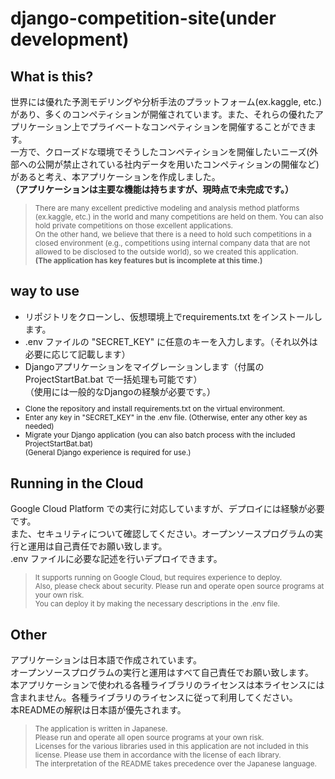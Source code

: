 # django-competition-site(under development)

## What is this?
世界には優れた予測モデリングや分析手法のプラットフォーム(ex.kaggle, etc.)があり、多くのコンペティションが開催されています。また、それらの優れたアプリケーション上でプライベートなコンペティションを開催することができます。  
一方で、クローズドな環境でそうしたコンペティションを開催したいニーズ(外部への公開が禁止されている社内データを用いたコンペティションの開催など)があると考え、本アプリケーションを作成しました。  
**（アプリケーションは主要な機能は持ちますが、現時点で未完成です。）**
<small><blockquote>There are many excellent predictive modeling and analysis method platforms (ex.kaggle, etc.) in the world and many competitions are held on them. You can also hold private competitions on those excellent applications.  
On the other hand, we believe that there is a need to hold such competitions in a closed environment (e.g., competitions using internal company data that are not allowed to be disclosed to the outside world), so we created this application.  
**(The application has key features but is incomplete at this time.)**
</blockquote></small>

## way to use
* リポジトリをクローンし、仮想環境上でrequirements.txt をインストールします。
* .env ファイルの "SECRET_KEY" に任意のキーを入力します。（それ以外は必要に応じて記載します）
* Djangoアプリケーションをマイグレーションします（付属の ProjectStartBat.bat で一括処理も可能です）  
（使用には一般的なDjangoの経験が必要です。）
<small><blockquote>
* Clone the repository and install requirements.txt on the virtual environment.
* Enter any key in "SECRET_KEY" in the .env file. (Otherwise, enter any other key as needed)
* Migrate your Django application (you can also batch process with the included ProjectStartBat.bat)  
(General Django experience is required for use.)
</blockquote></small>

## Running in the Cloud
Google Cloud Platform での実行に対応していますが、デプロイには経験が必要です。  
また、セキュリティについて確認してください。オープンソースプログラムの実行と運用は自己責任でお願い致します。  
.env ファイルに必要な記述を行いデプロイできます。
<small><blockquote>
It supports running on Google Cloud, but requires experience to deploy.  
Also, please check about security. Please run and operate open source programs at your own risk.  
You can deploy it by making the necessary descriptions in the .env file.  
</blockquote></small>

## Other
アプリケーションは日本語で作成されています。  
オープンソースプログラムの実行と運用はすべて自己責任でお願い致します。  
本アプリケーションで使われる各種ライブラリのライセンスは本ライセンスには含まれません。各種ライブラリのライセンスに従って利用してください。  
本READMEの解釈は日本語が優先されます。  
<small><blockquote>
The application is written in Japanese.  
Please run and operate all open source programs at your own risk.  
Licenses for the various libraries used in this application are not included in this license. Please use them in accordance with the license of each library.  
The interpretation of the README takes precedence over the Japanese language.  
</blockquote></small>
